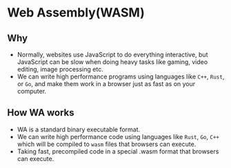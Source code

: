 # Web Assembly(WASM)

## Why

- Normally, websites use JavaScript to do everything interactive, but JavaScript can be slow when doing heavy tasks like gaming, video editing, image processing etc.
- We can write high performance programs using languages like `C++`, `Rust`, or `Go`, and make them work in a browser just as fast as on your computer.

## How WA works

- WA is a standard binary executable format.
- We can write high performance code using languages like `Rust`, `Go`, `C++` which will be compiled to `wasm` files that browsers can execute.
- Taking fast, precompiled code in a special .wasm format that browsers can execute.
